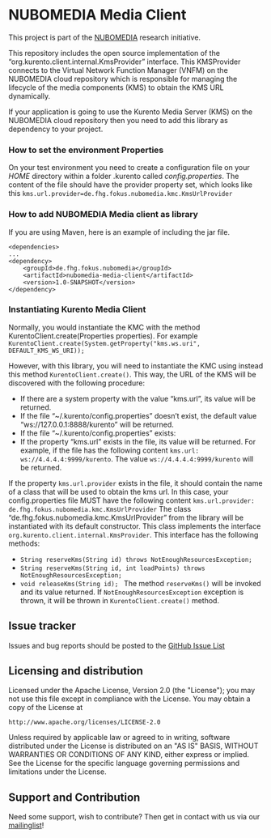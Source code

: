# NUBOMEDIA Media Client


This project is part of the [NUBOMEDIA](http://www.nubomedia.eu/) research initiative.

This repository includes the open source implementation of the “org.kurento.client.internal.KmsProvider” interface. 
This KMSProvider connects to the  Virtual Network Function Manager (VNFM) on the NUBOMEDIA cloud repository which is responsible for managing the lifecycle of the media components (KMS) to obtain the KMS URL dynamically.


If your application is going to use the Kurento Media Server (KMS) on the NUBOMEDIA cloud repository then you need to add this library as dependency to your project. 


### How to set the environment Properties
On your test environment you need to create a configuration file on your *HOME* directory within a folder .kurento called *config.properties*. 
The content of the file should have the provider property set, which looks like this ```kms.url.provider=de.fhg.fokus.nubomedia.kmc.KmsUrlProvider```


### How to add NUBOMEDIA Media client as library 
If you are using Maven, here is an example of including the jar file.
	
```
<dependencies>
...
<dependency>
	<groupId>de.fhg.fokus.nubomedia</groupId>
	<artifactId>nubomedia-media-client</artifactId>
	<version>1.0-SNAPSHOT</version>
</dependency>
```
### Instantiating Kurento Media Client
Normally, you would instantiate the KMC with the method KurentoClient.create(Properties properties). For example 
``` KurentoClient.create(System.getProperty("kms.ws.uri", DEFAULT_KMS_WS_URI)); ```

However, with this library, you will need to instantiate the KMC using instead this method ```KurentoClient.create()```. This way, the URL of the KMS will be discovered with the following procedure:
* If there are a system property with the value “kms.url”, its value will be returned.
* If the file “~/.kurento/config.properties” doesn’t exist, the default value “ws://127.0.0.1:8888/kurento” will be returned.
* If the file “~/.kurento/config.properties” exists:
* If the property “kms.url” exists in the file, its value will be returned. For example, if the file has the following content ``` kms.url: ws://4.4.4.4:9999/kurento ```. The value ```ws://4.4.4.4:9999/kurento``` will be returned.

If the property ```kms.url.provider``` exists in the file, it should contain the name of a class that will be used to obtain the kms url. In this case,  your config.properties file MUST have the following content ```kms.url.provider: de.fhg.fokus.nubomedia.kmc.KmsUrlProvider```
The class “de.fhg.fokus.nubomedia.kmc.KmsUrlProvider” from the library will be instantiated with its default constructor. This class implements the interface ```org.kurento.client.internal.KmsProvider```. This interface has the following methods:
* ```String reserveKms(String id) throws NotEnoughResourcesException; ```
* ```String reserveKms(String id, int loadPoints) throws NotEnoughResourcesException; ```
* ```void releaseKms(String id); ```
The method ```reserveKms()``` will be invoked and its value returned. If ```NotEnoughResourcesException``` exception is thrown, it will be thrown in ```KurentoClient.create()``` method.

Issue tracker
-------------

Issues and bug reports should be posted to the [GitHub Issue List](https://github.com/fhg-fokus-nubomedia/kurento-client-extended/issues)

Licensing and distribution
--------------------------

Licensed under the Apache License, Version 2.0 (the "License");
you may not use this file except in compliance with the License.
You may obtain a copy of the License at

    http://www.apache.org/licenses/LICENSE-2.0

Unless required by applicable law or agreed to in writing, software
distributed under the License is distributed on an "AS IS" BASIS,
WITHOUT WARRANTIES OR CONDITIONS OF ANY KIND, either express or implied.
See the License for the specific language governing permissions and
limitations under the License.

Support and Contribution
-------------------------

Need some support, wish to contribute? Then get in contact with us via our [mailinglist](mailto:nubomedia@fokus.fraunhofer.de)!
